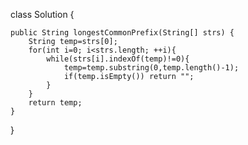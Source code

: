 class Solution {

    public String longestCommonPrefix(String[] strs) {    
        String temp=strs[0];
        for(int i=0; i<strs.length; ++i){
            while(strs[i].indexOf(temp)!=0){
                temp=temp.substring(0,temp.length()-1);
                if(temp.isEmpty()) return "";
            }
        }        
        return temp;
    }
}
